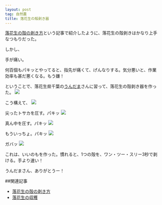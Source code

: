 ```yaml
---
layout: post
tag: 自然農
title: 落花生の殻剥き器
---
```

[落花生の殻の剥き方](http://kobapan.com/blog/2014/05/01/rakkasei.html)という記事で紹介したように、落花生の殻剥きはかなり上手なつもりだった。

しかし、

手が痛い。

何百個もパキッとやってると、指先が痛くて、げんなりする。気分悪いと、作業効率も甚だ悪くなる。もう嫌！

ということで、落花生県千葉の[うんだま](http://undama0211.blog109.fc2.com/blog-entry-565.html)さんに習って、落花生の殻剥き器を作った。
![](https://c1.staticflickr.com/1/682/33198877226_5235189c40.jpg)

こう構えて、
![](https://c2.staticflickr.com/4/3725/32396604864_9aff382480.jpg)

尖ったトサカを圧す。パキッ
![](https://c1.staticflickr.com/1/585/33198883916_dbb6bf6845.jpg)

真ん中を圧す。パキッ
![](https://c2.staticflickr.com/4/3702/33240911445_9bc5139f9e.jpg)

もういっちょ。パキッ
![](https://c1.staticflickr.com/1/614/32426069683_c424e45a1c.jpg)

ガバッ
![](https://c1.staticflickr.com/1/715/32857716810_3293357860.jpg)

これは、いいのもを作った。慣れると、1つの殻を、ワン・ツー・スリー3秒で剥ける。手より速い！

うんだまさん、ありがとうー！

##関連記事
- [落花生の殻の剥き方](http://kobapan.com/blog/2014/05/01/rakkasei.html)
- [落花生の収穫](http://kobapan.com/blog/2012/11/24/rakkasei.html)
